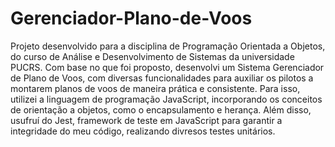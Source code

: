 # Gerenciador-Plano-de-Voos
Projeto desenvolvido para a disciplina de Programação Orientada a Objetos, do curso de Análise e Desenvolvimento de Sistemas da universidade PUCRS. 
Com base no que foi proposto, desenvolvi um Sistema Gerenciador de Plano de Voos, com diversas funcionalidades para auxiliar os pilotos a montarem planos de voos de maneira prática e consistente. 
Para isso, utilizei a linguagem de programação JavaScript, incorporando os conceitos de orientação a objetos, como o encapsulamento e herança. Além disso, usufruí do Jest, framework de teste em JavaScript para garantir a integridade do meu código, realizando divresos testes unitários.

